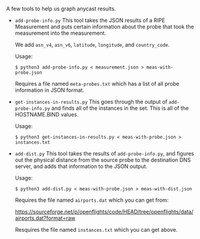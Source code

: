 A few tools to help us graph anycast results.

* `add-probe-info.py`
  This tool takes the JSON results of a RIPE Measurement and puts
  certain information about the probe that took the measurement into
  the measurement.

  We add `asn_v4`, `asn_v6`, `latitude`, `longitude`, and
  `country_code`.

  Usage:
  
      $ python3 add-probe-info.py < measurement.json > meas-with-probe.json

  Requires a file named `meta-probes.txt` which has a list of all
  probe information in JSON format.

* `get-instances-in-results.py`
  This goes through the output of `add-probe-info.py` and finds all
  of the instances in the set. This is all of the HOSTNAME.BIND
  values.

  Usage:

      $ python3 get-instances-in-results.py < meas-with-probe.json > instances.txt

* `add-dist.py`
  This tool takes the results of `add-probe-info.py`, and figures out
  the physical distance from the source probe to the destination DNS
  server, and adds that information to the JSON output.

  Usage:

      $ python3 add-dist.py < meas-with-probe.json > meas-with-dist.json

  Requires the file named `airports.dat` which you can get from:

  https://sourceforge.net/p/openflights/code/HEAD/tree/openflights/data/airports.dat?format=raw

  Resquires the file named `instances.txt` which you can get above.
